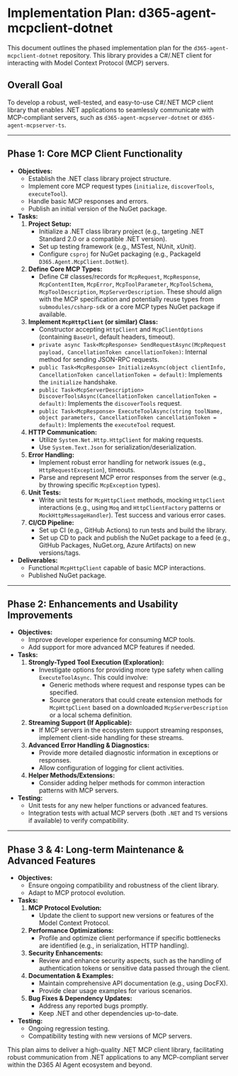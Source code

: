 # Implementation Plan: d365-agent-mcpclient-dotnet

This document outlines the phased implementation plan for the `d365-agent-mcpclient-dotnet` repository. This library provides a C#/.NET client for interacting with Model Context Protocol (MCP) servers.

## Overall Goal
To develop a robust, well-tested, and easy-to-use C#/.NET MCP client library that enables .NET applications to seamlessly communicate with MCP-compliant servers, such as `d365-agent-mcpserver-dotnet` or `d365-agent-mcpserver-ts`.

---

## Phase 1: Core MCP Client Functionality

*   **Objectives:**
    *   Establish the .NET class library project structure.
    *   Implement core MCP request types (`initialize`, `discoverTools`, `executeTool`).
    *   Handle basic MCP responses and errors.
    *   Publish an initial version of the NuGet package.
*   **Tasks:**
    1.  **Project Setup:**
        *   Initialize a .NET class library project (e.g., targeting .NET Standard 2.0 or a compatible .NET version).
        *   Set up testing framework (e.g., MSTest, NUnit, xUnit).
        *   Configure `csproj` for NuGet packaging (e.g., PackageId `D365.Agent.McpClient.DotNet`).
    2.  **Define Core MCP Types:**
        *   Define C# classes/records for `McpRequest`, `McpResponse`, `McpContentItem`, `McpError`, `McpToolParameter`, `McpToolSchema`, `McpToolDescription`, `McpServerDescription`. These should align with the MCP specification and potentially reuse types from `submodules/csharp-sdk` or a core MCP types NuGet package if available.
    3.  **Implement `McpHttpClient` (or similar) Class:**
        *   Constructor accepting `HttpClient` and `McpClientOptions` (containing `BaseUrl`, default headers, timeout).
        *   `private async Task<McpResponse> SendRequestAsync(McpRequest payload, CancellationToken cancellationToken)`: Internal method for sending JSON-RPC requests.
        *   `public Task<McpResponse> InitializeAsync(object clientInfo, CancellationToken cancellationToken = default)`: Implements the `initialize` handshake.
        *   `public Task<McpServerDescription> DiscoverToolsAsync(CancellationToken cancellationToken = default)`: Implements the `discoverTools` request.
        *   `public Task<McpResponse> ExecuteToolAsync(string toolName, object parameters, CancellationToken cancellationToken = default)`: Implements the `executeTool` request.
    4.  **HTTP Communication:**
        *   Utilize `System.Net.Http.HttpClient` for making requests.
        *   Use `System.Text.Json` for serialization/deserialization.
    5.  **Error Handling:**
        *   Implement robust error handling for network issues (e.g., `HttpRequestException`), timeouts.
        *   Parse and represent MCP error responses from the server (e.g., by throwing specific `McpException` types).
    6.  **Unit Tests:**
        *   Write unit tests for `McpHttpClient` methods, mocking `HttpClient` interactions (e.g., using `Moq` and `HttpClientFactory` patterns or `MockHttpMessageHandler`). Test success and various error cases.
    7.  **CI/CD Pipeline:**
        *   Set up CI (e.g., GitHub Actions) to run tests and build the library.
        *   Set up CD to pack and publish the NuGet package to a feed (e.g., GitHub Packages, NuGet.org, Azure Artifacts) on new versions/tags.
*   **Deliverables:**
    *   Functional `McpHttpClient` capable of basic MCP interactions.
    *   Published NuGet package.

---

## Phase 2: Enhancements and Usability Improvements

*   **Objectives:**
    *   Improve developer experience for consuming MCP tools.
    *   Add support for more advanced MCP features if needed.
*   **Tasks:**
    1.  **Strongly-Typed Tool Execution (Exploration):**
        *   Investigate options for providing more type safety when calling `ExecuteToolAsync`. This could involve:
            *   Generic methods where request and response types can be specified.
            *   Source generators that could create extension methods for `McpHttpClient` based on a downloaded `McpServerDescription` or a local schema definition.
    2.  **Streaming Support (If Applicable):**
        *   If MCP servers in the ecosystem support streaming responses, implement client-side handling for these streams.
    3.  **Advanced Error Handling & Diagnostics:**
        *   Provide more detailed diagnostic information in exceptions or responses.
        *   Allow configuration of logging for client activities.
    4.  **Helper Methods/Extensions:**
        *   Consider adding helper methods for common interaction patterns with MCP servers.
*   **Testing:**
    *   Unit tests for any new helper functions or advanced features.
    *   Integration tests with actual MCP servers (both `.NET` and `TS` versions if available) to verify compatibility.

---

## Phase 3 & 4: Long-term Maintenance & Advanced Features

*   **Objectives:**
    *   Ensure ongoing compatibility and robustness of the client library.
    *   Adapt to MCP protocol evolution.
*   **Tasks:**
    1.  **MCP Protocol Evolution:**
        *   Update the client to support new versions or features of the Model Context Protocol.
    2.  **Performance Optimizations:**
        *   Profile and optimize client performance if specific bottlenecks are identified (e.g., in serialization, HTTP handling).
    3.  **Security Enhancements:**
        *   Review and enhance security aspects, such as the handling of authentication tokens or sensitive data passed through the client.
    4.  **Documentation & Examples:**
        *   Maintain comprehensive API documentation (e.g., using DocFX).
        *   Provide clear usage examples for various scenarios.
    5.  **Bug Fixes & Dependency Updates:**
        *   Address any reported bugs promptly.
        *   Keep .NET and other dependencies up-to-date.
*   **Testing:**
    *   Ongoing regression testing.
    *   Compatibility testing with new versions of MCP servers.

This plan aims to deliver a high-quality .NET MCP client library, facilitating robust communication from .NET applications to any MCP-compliant server within the D365 AI Agent ecosystem and beyond.
